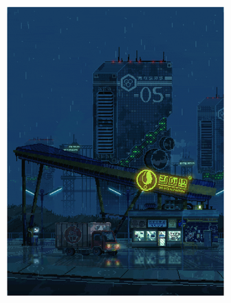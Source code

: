 <a href="https://giphy.com/gifs/3dhmyq6EKw2x7eFt4X">
  <img alt="GIPHY GIF" src="./img/night.gif" />
</a>